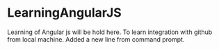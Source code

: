 # LearningAngularJS
Learning of Angular js will be hold here. To learn integration with github from local machine.
Added a new line from command prompt.
